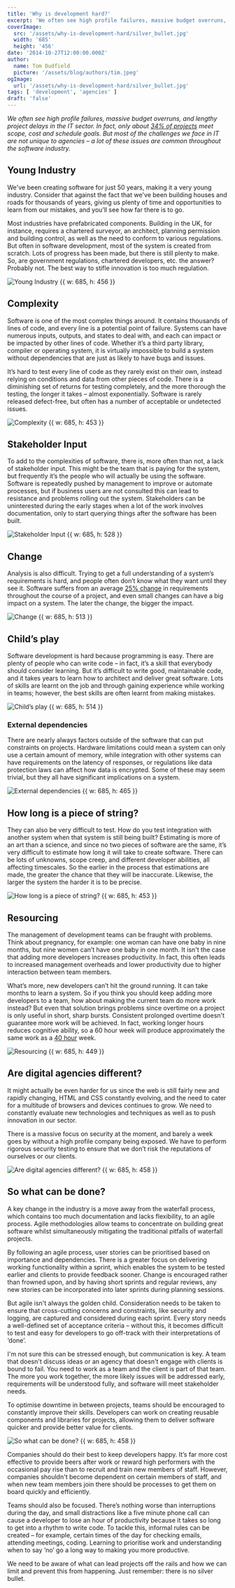 ```yaml
---
title: 'Why is development hard?'
excerpt: 'We often see high profile failures, massive budget overruns, and lengthy project delays in the IT sector. In fact, only about 34% of projects meet scope, cost and schedule goals. But most of the challenges we face in IT are not unique to agencies – a lot of these issues are common throughout the software industry.'
coverImage: 
  src: '/assets/why-is-development-hard/silver_bullet.jpg'
  width: '685'
  height: '456'
date: '2014-10-27T12:00:00.000Z'
author:
  name: Tom Dudfield
  picture: '/assets/blog/authors/tim.jpeg'
ogImage:
  url: '/assets/why-is-development-hard/silver_bullet.jpg'
tags: [ 'development', 'agencies' ]
draft: 'false'
---
```


*We often see high profile failures, massive budget overruns, and lengthy project delays in the IT sector. In fact, only about [34% of projects](http://esj.com/articles/2010/10/05/managing-requirement-changes.aspx) meet scope, cost and schedule goals. But most of the challenges we face in IT are not unique to agencies – a lot of these issues are common throughout the software industry.*

## Young Industry

We've been creating software for just 50 years, making it a very young industry. Consider that against the fact that we've been building houses and roads for thousands of years, giving us plenty of time and opportunities to learn from our mistakes, and you’ll see how far there is to go. 

Most industries have prefabricated components. Building in the UK, for instance, requires a chartered surveyor, an architect, planning permission and building control, as well as the need to conform to various regulations. But often in software development, most of the system is created from scratch. Lots of progress has been made, but there is still plenty to make. So, are government regulations, chartered developers, etc. the answer? Probably not. The best way to stifle innovation is too much regulation.

![Young Industry {{ w: 685, h: 456 }}](/assets/why-is-development-hard/new_industry.jpg)

## Complexity

Software is one of the most complex things around. It contains thousands of lines of code, and every line is a potential point of failure. Systems can have numerous inputs, outputs, and states to deal with, and each can impact or be impacted by other lines of code. Whether it’s a third party library, compiler or operating system, it is virtually impossible to build a system without dependencies that are just as likely to have bugs and issues.  

It’s hard to test every line of code as they rarely exist on their own, instead relying on conditions and data from other pieces of code. There is a diminishing set of returns for testing completely, and the more thorough the testing, the longer it takes – almost exponentially. Software is rarely released defect-free, but often has a number of acceptable or undetected issues.

![Complexity {{ w: 685, h: 453 }}](/assets/why-is-development-hard/complexity.jpg)	

## Stakeholder Input

To add to the complexities of software, there is, more often than not, a lack of stakeholder input. This might be the team that is paying for the system, but frequently it’s the people who will actually be using the software. Software is repeatedly pushed by management to improve or automate processes, but if business users are not consulted this can lead to resistance and problems rolling out the system. Stakeholders can be uninterested during the early stages when a lot of the work involves documentation, only to start querying things after the software has been built.

![Stakeholder Input {{ w: 685, h: 528 }}](/assets/why-is-development-hard/stakeholder_input.jpg)

## Change

Analysis is also difficult. Trying to get a full understanding of a system’s requirements is hard, and people often don’t know what they want until they see it. Software suffers from an average [25% change](http://www.stevemcconnell.com/ieeesoftware/bp05.htm) in requirements throughout the course of a project, and even small changes can have a big impact on a system. The later the change, the bigger the impact. 

![Change {{ w: 685, h: 513 }}](/assets/why-is-development-hard/change.jpg)

## Child’s play

Software development is hard because programming is easy. There are plenty of people who can write code – in fact, it’s a skill that everybody should consider learning. But it’s difficult to write good, maintainable code, and it takes years to learn how to architect and deliver great software. Lots of skills are learnt on the job and through gaining experience while working in teams; however, the best skills are often learnt from making mistakes.

![Child’s play {{ w: 685, h: 514 }}](/assets/why-is-development-hard/easy.jpg)

### External dependencies

There are nearly always factors outside of the software that can put constraints on projects. Hardware limitations could mean a system can only use a certain amount of memory, while integration with other systems can have requirements on the latency of responses, or regulations like data protection laws can affect how data is encrypted. Some of these may seem trivial, but they all have significant implications on a system.

![External dependencies {{ w: 685, h: 465 }}](/assets/why-is-development-hard/dependencies.jpg)

## How long is a piece of string?

They can also be very difficult to test. How do you test integration with another system when that system is still being built? Estimating is more of an art than a science, and since no two pieces of software are the same, it’s very difficult to estimate how long it will take to create software. There can be lots of unknowns, scope creep, and different developer abilities, all affecting timescales. So the earlier in the process that estimations are made, the greater the chance that they will be inaccurate. Likewise, the larger the system the harder it is to be precise.

![How long is a piece of string? {{ w: 685, h: 453 }}](/assets/why-is-development-hard/string.jpg)

## Resourcing

The management of development teams can be fraught with problems. Think about pregnancy, for example: one woman can have one baby in nine months, but nine women can’t have one baby in one month. It isn't the case that adding more developers increases productivity. In fact, this often leads to increased management overheads and lower productivity due to higher interaction between team members.

What’s more, new developers can’t hit the ground running. It can take months to learn a system. So if you think you should keep adding more developers to a team, how about making the current team do more work instead? But even that solution brings problems since overtime on a project is only useful in short, sharp bursts. Consistent prolonged overtime doesn't guarantee more work will be achieved. In fact, working longer hours reduces cognitive ability, so a 60 hour week will produce approximately the same work as a [40 hour](http://www.alternet.org/story/154518/why_we_have_to_go_back_to_a_40-hour_work_week_to_keep_our_sanity?) week.

![Resourcing {{ w: 685, h: 449 }}](/assets/why-is-development-hard/resourcing.jpg)	

## Are digital agencies different? 

It might actually be even harder for us since the web is still fairly new and rapidly changing, HTML and CSS constantly evolving, and the need to cater for a multitude of browsers and devices continues to grow. We need to constantly evaluate new technologies and techniques as well as to push innovation in our sector. 

There is a massive focus on security at the moment, and barely a week goes by without a high profile company being exposed. We have to perform rigorous security testing to ensure that we don’t risk the reputations of ourselves or our clients.

![Are digital agencies different? {{ w: 685, h: 458 }}](/assets/why-is-development-hard/agencies.jpg)

## So what can be done? 

A key change in the industry is a move away from the waterfall process, which contains too much documentation and lacks flexibility, to an agile process. Agile methodologies allow teams to concentrate on building great software whilst simultaneously mitigating the traditional pitfalls of waterfall projects. 

By following an agile process, user stories can be prioritised based on importance and dependencies. There is a greater focus on delivering working functionality within a sprint, which enables the system to be tested earlier and clients to provide feedback sooner. Change is encouraged rather than frowned upon, and by having short sprints and regular reviews, any new stories can be incorporated into later sprints during planning sessions. 

But agile isn't always the golden child. Consideration needs to be taken to ensure that cross-cutting concerns and constraints, like security and logging, are captured and considered during each sprint. Every story needs a well-defined set of acceptance criteria – without this, it becomes difficult to test and easy for developers to go off-track with their interpretations of ‘done’.

I'm not sure this can be stressed enough, but communication is key. A team that doesn't discuss ideas or an agency that doesn't engage with clients is bound to fail. You need to work as a team and the client is part of that team. The more you work together, the more likely issues will be addressed early, requirements will be understood fully, and software will meet stakeholder needs. 

To optimise downtime in between projects, teams should be encouraged to constantly improve their skills. Developers can work on creating reusable components and libraries for projects, allowing them to deliver software quicker and provide better value for clients.

![So what can be done? {{ w: 685, h: 458 }}](/assets/why-is-development-hard/awards.jpg)

Companies should do their best to keep developers happy. It’s far more cost effective to provide beers after work or reward high performers with the occasional pay rise than to recruit and train new members of staff. However, companies shouldn't become dependent on certain members of staff, and when new team members join there should be processes to get them on board quickly and efficiently. 

Teams should also be focused. There’s nothing worse than interruptions during the day, and small distractions like a five minute phone call can cause a developer to lose an hour of productivity because it takes so long to get into a rhythm to write code. To tackle this, informal rules can be created – for example, certain times of the day for checking emails, attending meetings, coding. Learning to prioritise work and understanding when to say ‘no’ go a long way to making you more productive.

We need to be aware of what can lead projects off the rails and how we can limit and prevent this from happening. Just remember: there is no silver bullet.